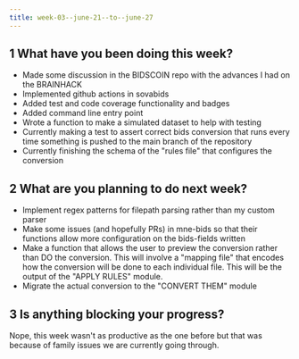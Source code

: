 ```yaml
---
title: week-03--june-21--to--june-27
---
```


## 1 What have you been doing this week?

- Made some discussion in the BIDSCOIN repo with the advances I had on the BRAINHACK
- Implemented github actions in sovabids
- Added test and code coverage functionality and badges
- Added command line entry point
- Wrote a function to make a simulated dataset to help with testing
- Currently making a test to assert correct bids conversion that runs every time something is pushed to the main branch of the repository
- Currently finishing the schema of the "rules file" that configures the conversion

## 2 What are you planning to do next week?

- Implement regex patterns for filepath parsing rather than my custom parser
- Make some issues (and hopefully PRs) in mne-bids so that their functions allow more configuration on the bids-fields written
- Make a function that allows the user to preview the conversion rather than DO the conversion. This will involve a "mapping file" that encodes how the conversion will be done to each individual file. This will be the output of the "APPLY RULES" module.
- Migrate the actual conversion to the "CONVERT THEM" module

## 3 Is anything blocking your progress?

Nope, this week wasn't as productive as the one before but that was because of family issues we are currently going through.

